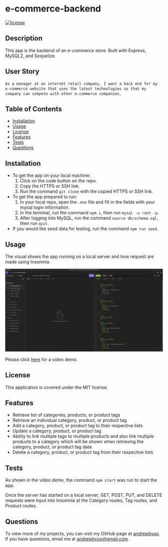 # e-commerce-backend
[![license](https://img.shields.io/badge/license-MIT-blue)](./LICENSE)
## Description
This app is the backend of an e-commerce store. Built with Express, MySQL2, and Sequelize.

## User Story
```
As a manager at an internet retail company, I want a back end for my e-commerce website that uses the latest technologies so that my company can compete with other e-commerce companies.
```

## Table of Contents
- [Installation](#installation)
- [Usage](#usage)
- [License](#license)
- [Features](#features)
- [Tests](#tests)
- [Questions](#questions)

## Installation
- To get the app on your local machine:
  1. Click on the code button on the repo.
  2. Copy the HTTPS or SSH link.
  3. Run the command `git clone` with the copied HTTPS or SSH link.
- To get the app prepared to run:
  1. In your local repo, open the `.env` file and fill in the fields with your mysql login information.
  2. In the terminal, run the command `npm i`, then run `mysql -u root -p`.
  3. After logging into MySQL, run the command `source db/schema.sql`, then run `quit`.
- If you would like seed data for testing, run the command `npm run seed`.

## Usage
The visual shows the app running on a local server and how request are made using Insomnia.

![insomnia requests](./assets/e-commerce-backend-visual.gif)

Please click [here](https://youtu.be/GuUCvJOx9C4) for a video demo.

## License
This application is covered under the MIT license.

## Features
- Retrieve list of categories, products, or product tags
- Retrieve an individual category, product, or product tag
- Add a category, product, or product tag to their respective lists
- Update a category, product, or product tag
- Ability to link multiple tags to multiple products and also link multiple products to a category which will be shown when retrieving the category, product, or product tag data
- Delete a category, product, or product tag from their respective lists

## Tests
As shown in the video demo, the command `npm start` was run to start the app.

Once the server has started on a local server, GET, POST, PUT, and DELETE requests were input into Insomnia at the Category routes, Tag routes, and Product routes.

## Questions
To view more of my projects, you can visit my GitHub page at [andrewbyoo](https://github.com/andrewbyoo).
If you have questions, email me at [andrewbyoo@gmail.com](mailto:andrewbyoo@gmail.com).
